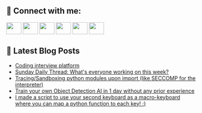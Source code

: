 ## 🔎 Connect with me:
[<img height="32" width="40" src="https://cdn.jsdelivr.net/npm/simple-icons@v5/icons/telegram.svg" />](https://t.me/bullbesh)
[<img height="32" width="40" src="https://cdn.jsdelivr.net/npm/simple-icons@v5/icons/vk.svg" />](https://vk.com/bullbesh)
[<img height="32" width="40" src="https://cdn.jsdelivr.net/npm/simple-icons@v5/icons/twitter.svg" />](https://twitter.com/bullbesh1)
[<img height="32" width="40" src="https://cdn.jsdelivr.net/npm/simple-icons@v5/icons/instagram.svg" />](https://www.instagram.com/bullbesh)
[<img height="32" width="40" src="https://cdn.jsdelivr.net/npm/simple-icons@v5/icons/reddit.svg" />](https://www.reddit.com/user/bullbesh)
[<img height="32" width="40" src="https://cdn.jsdelivr.net/npm/simple-icons@v5/icons/youtube.svg" />](https://www.youtube.com/channel/UCtfjRs6uzgq5mfm8S06WTcg)

## 📕 Latest Blog Posts
<!-- BLOG-POST-LIST:START -->
- [Coding interview platform](https://www.reddit.com/r/Python/comments/vvfmqp/coding_interview_platform/)
- [Sunday Daily Thread: What&#39;s everyone working on this week?](https://www.reddit.com/r/Python/comments/vvenfa/sunday_daily_thread_whats_everyone_working_on/)
- [Tracing/Sandboxing python modules upon import &lpar;like SECCOMP for the interpreter&rpar;](https://www.reddit.com/r/Python/comments/vvcpmn/tracingsandboxing_python_modules_upon_import_like/)
- [Train your own Object Detection AI in 1 day without any prior experience](https://www.reddit.com/r/Python/comments/vv9148/train_your_own_object_detection_ai_in_1_day/)
- [I made a script to use your second keyboard as a macro-keyboard where you can map a python function to each key! :&rpar;](https://www.reddit.com/r/Python/comments/vv8yv4/i_made_a_script_to_use_your_second_keyboard_as_a/)
<!-- BLOG-POST-LIST:END -->
